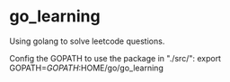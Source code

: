 # go_learning
Using golang to solve leetcode questions.

Config the GOPATH to use the package in "./src/": 
	export GOPATH=$GOPATH:$HOME/go/go_learning